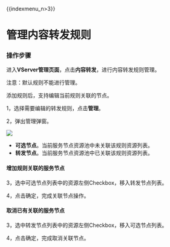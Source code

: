 {{indexmenu_n>3}}

# 管理内容转发规则

### 操作步骤

进入**VServer管理页面**，点击**内容转发**，进行内容转发规则管理。

注意：默认规则不能进行管理。

添加规则后，支持编辑当前规则关联的节点。

1，选择需要编辑的转发规则，点击**管理**。

2，弹出管理弹窗。

![](https://static.ucloud.cn/959493761c60402485d18b555c4e70a0.png)

* **可选节点**。当前服务节点资源池中未关联该规则资源列表。
* **转发节点**。当前服务节点资源池中已关联该规则资源列表。

#### 增加规则关联的服务节点

3，选中可选节点列表中的资源左侧Checkbox，移入转发节点列表。

4，点击确定，完成关联节点操作。

#### 取消已有关联的服务节点

3，选中转发节点列表中的资源左侧Checkbox，移入可选节点列表。

4，点击确定，完成取消关联节点。

